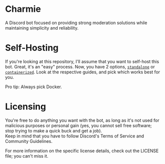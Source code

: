 # Charmie

A Discord bot focused on providing strong moderation solutions while maintaining simplicity and reliability.

# Self-Hosting

If you're looking at this repository, I'll assume that you want to self-host this bot. Great, it's an "easy" process.
Now, you have 2 options, [`standalone`](/documentation/Standalone.md) or [`containerized`](/documentation/Containerized.md). Look at the respective guides, and pick which works best for you.

Pro tip: Always pick Docker.

# Licensing

You're free to do anything you want with the bot, as long as it's not used for malicious purposes or personal gain (yes, you cannot sell free software; stop trying to make a quick buck and get a job).  
Keep in mind that you have to follow Discord's Terms of Service and Community Guidelines.

For more information on the specific license details, check out the LICENSE file; you can't miss it.
